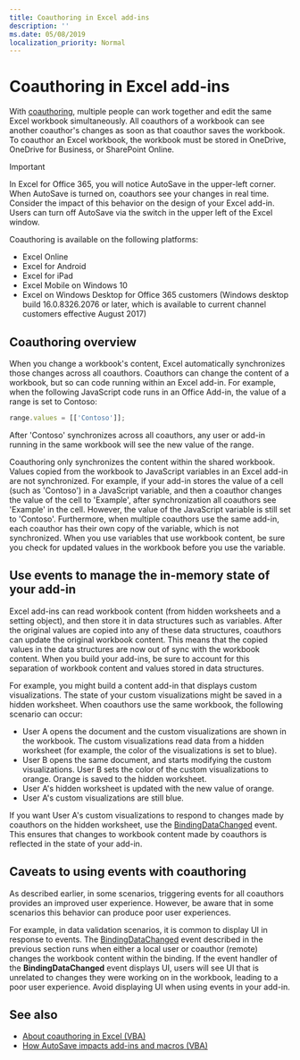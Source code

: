 ```yaml
---
title: Coauthoring in Excel add-ins
description: ''
ms.date: 05/08/2019
localization_priority: Normal
---
```



# Coauthoring in Excel add-ins  

With [coauthoring](https://support.office.com/article/Collaborate-on-Excel-workbooks-at-the-same-time-with-co-authoring-7152aa8b-b791-414c-a3bb-3024e46fb104), multiple people can work together and edit the same Excel workbook simultaneously. All coauthors of a workbook can see another coauthor's changes as soon as that coauthor saves the workbook. To coauthor an Excel workbook, the workbook must be stored in OneDrive, OneDrive for Business, or SharePoint Online.

> [!IMPORTANT]
> In Excel for Office 365, you will notice AutoSave in the upper-left corner. When AutoSave is turned on, coauthors see your changes in real time. Consider the impact of this behavior on the design of your Excel add-in. Users can turn off AutoSave via the switch in the upper left of the Excel window.

Coauthoring is available on the following platforms:

- Excel Online
- Excel for Android
- Excel for iPad
- Excel Mobile on Windows 10
- Excel on Windows Desktop for Office 365 customers (Windows desktop build 16.0.8326.2076 or later, which is available to current channel customers effective August 2017)

## Coauthoring overview

When you change a workbook's content, Excel automatically synchronizes those changes across all coauthors. Coauthors can change the content of a workbook, but so can code running within an Excel add-in. For example, when the following JavaScript code runs in an Office Add-in, the value of a range is set to Contoso:

```js
range.values = [['Contoso']];
```
After 'Contoso' synchronizes across all coauthors, any user or add-in running in the same workbook will see the new value of the range. 

Coauthoring only synchronizes the content within the shared workbook. Values copied from the workbook to JavaScript variables in an Excel add-in are not synchronized. For example, if your add-in stores the value of a cell (such as 'Contoso') in a JavaScript variable, and then a coauthor changes the value of the cell to 'Example', after synchronization all coauthors see 'Example' in the cell. However, the value of the JavaScript variable is still set to 'Contoso'. Furthermore, when multiple coauthors use the same add-in, each coauthor has their own copy of the variable, which is not synchronized. When you use variables that use workbook content, be sure you check for updated values in the workbook before you use the variable.

## Use events to manage the in-memory state of your add-in

Excel add-ins can read workbook content (from hidden worksheets and a setting object), and then store it in data structures such as variables. After the original values are copied into any of these data structures, coauthors can update the original workbook content. This means that the copied values in the data structures are now out of sync with the workbook content. When you build your add-ins, be sure to account for this separation of workbook content and values stored in data structures.

For example, you might build a content add-in that displays custom visualizations. The state of your custom visualizations might be saved in a hidden worksheet. When coauthors use the same workbook, the following scenario can occur:

- User A opens the document and the custom visualizations are shown in the workbook. The custom visualizations read data from a hidden worksheet (for example, the color of the visualizations is set to blue).
- User B opens the same document, and starts modifying the custom visualizations. User B sets the color of the custom visualizations to orange. Orange is saved to the hidden worksheet.
- User A's hidden worksheet is updated with the new value of orange.
- User A's custom visualizations are still blue.

If you want User A's custom visualizations to respond to changes made by coauthors on the hidden worksheet, use the [BindingDataChanged](/javascript/api/office/office.bindingdatachangedeventargs) event. This ensures that changes to workbook content made by coauthors is reflected in the state of your add-in.

## Caveats to using events with coauthoring

As described earlier, in some scenarios, triggering events for all coauthors provides an improved user experience. However, be aware that in some scenarios this behavior can produce poor user experiences. 

For example, in data validation scenarios, it is common to display UI in response to events. The [BindingDataChanged](/javascript/api/office/office.bindingdatachangedeventargs) event described in the previous section runs when either a local user or coauthor (remote) changes the workbook content within the binding. If the event handler of the **BindingDataChanged** event displays UI, users will see UI that is unrelated to changes they were working on in the workbook, leading to a poor user experience. Avoid displaying UI when using events in your add-in.

## See also

- [About coauthoring in Excel (VBA)](/office/vba/excel/concepts/about-coauthoring-in-excel)
- [How AutoSave impacts add-ins and macros (VBA)](/office/vba/library-reference/concepts/how-autosave-impacts-addins-and-macros)
